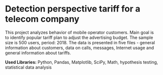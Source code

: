 # Detection perspective tariff for a telecom company
This project analyzes behavior of mobile operator customers. Main goal is to identify popular tariff plan to adjust the advertising budget. 
The sample size is 500 users, period: 2018. 
The data is presented in five files - general information about customers, data on calls, messages, Internet usage and general information about tariffs. 

**Used Libraries:**
Python, Pandas, Matplotlib, SciPy, Math, hypothesis testing, statistical data analysis

